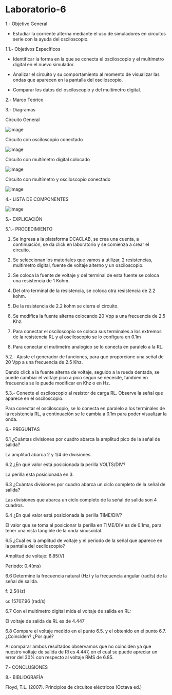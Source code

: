 # Laboratorio-6

  1.- Objetivo General
 
   - Estudiar la corriente alterna mediante el uso de simuladores en circuitos serie con la ayuda del osciloscopio.

  1.1.- Objetivos Específicos
 
   - Identificar la forma en la que se conecta el osciloscopio y el multímetro digital en el nuevo simulador.
   
   - Analizar el circuito y su comportamiento al momento de visualizar las ondas que aparecen en la pantalla del osciloscopio.
    
   - Comparar los datos del osciloscopio y del multímetro digital.

   2.- Marco Teórico

   
   3.- Diagramas
   
   Circuito General
   
   ![image](https://user-images.githubusercontent.com/76132461/109226239-6810f280-778c-11eb-8c07-62eda55cabe0.png)
   
   Circuito con osciloscopio conectado
   
   ![image](https://user-images.githubusercontent.com/76132461/109226338-968ecd80-778c-11eb-8c85-513488b469c2.png)

   Circuito con multímetro digital colocado

  ![image](https://user-images.githubusercontent.com/76132461/109226499-dbb2ff80-778c-11eb-8f9c-d6316ebc3348.png) 
  
   Circuito con multímetro y osciloscopio conectado
   
   ![image](https://user-images.githubusercontent.com/76132461/109226839-6267dc80-778d-11eb-89ef-0ff0c8d0785c.png)

  4.- LISTA DE COMPONENTES
  
  ![image](https://user-images.githubusercontent.com/76132461/109227814-ebcbde80-778e-11eb-9521-38540fd98e7e.png)

  5.- EXPLICACIÓN
    
  5.1.- PROCEDIMIENTO

   1. Se ingresa a la plataforma DCACLAB, se crea una cuenta, a continuación, se da click en laboratorio y se comienza a crear el circuito.
    
   2. Se seleccionan los materiales que vamos a utilizar, 2 resistencias, multimetro digital, fuente de voltaje alterno y un osciloscopio.
     
   3. Se coloca la fuente de voltaje y del terminal de esta fuente se coloca una resistencia de 1 Kohm.
   
   4. Del otro terminal de la resistencia, se coloca otra resistencia de 2.2 kohm.
    
   5. De la resistencia de 2.2 kohm se cierra el circuito.

   6. Se modifica la fuente alterna colocando 20 Vpp a una frecuencia de 2.5 Khz.

   7. Para conectar el osciloscopio se coloca sus terminales a los extremos de la resistencia RL y al osciloscopio se lo configura en 0.1m
   
   8. Para conectar el mutímetro analógico se lo conecta en paralelo a la RL.

  5.2.- Ajuste el generador de funciones, para que proporcione una señal de 20 Vpp a una frecuencia de 2.5 Khz.

   Dando click a la fuente alterna de voltaje, seguido a la rueda dentada, se puede cambiar el voltaje pico a pico segun se necesite, tambien en frecuencia se lo puede modificar en Khz o en Hz.
   
   5.3.- Conecte el osciloscopio al resistor de carga RL. Observe la señal que aparece en el osciloscopio.

   Para conectar el osciloscopio, se lo conecta en paralelo a los terminales de la resistencia RL, a continuación se le cambia a 0.1m para poder visualizar la onda.
   
   6.- PREGUNTAS
   
   6.1 ¿Cuántas divisiones por cuadro abarca la amplitud pico de la señal de salida?
   
   La amplitud abarca 2 y 1/4 de divisiones.
   
   6.2 ¿En qué valor está posicionada la perilla VOLTS/DIV?
   
   La perilla esta posicionada en 3.
   
   6.3 ¿Cuántas divisiones por cuadro abarca un ciclo completo de la señal de salida?
   
   Las divisiones que abarca un ciclo completo de la señal de salida son 4 cuadros.
   
   6.4 ¿En qué valor está posicionada la perilla TIME/DIV?
   
   El valor que se toma al posicionar la perilla en TIME/DIV es de 0.1ms, para tener una vista tangible de la onda sinusoidal.
   
   6.5 ¿Cuál es la amplitud de voltaje y el periodo de la señal que aparece en la pantalla del osciloscopio?

   Amplitud de voltaje: 6.85(V)
   
   Periodo: 0.4(ms)
  
   6.6 Determine la frecuencia natural (Hz) y la frecuencia angular (rad/s) de la señal de salida.

   f: 2.5(Hz)
   
   ω: 15707.96 (rad/s)
   
   6.7 Con el multímetro digital mida el voltaje de salida en RL:
   
   El voltaje de salida de RL es de 4.447
   
   6.8 Compare el voltaje medido en el punto 6.5. y el obtenido en el punto 6.7. ¿Coinciden? ¿Por qué?
   
   Al comparar ambos resultados observamos que no coinciden ya que nuestro voltaje de salida de Rl es 4.447, en el cual se puede apreciar un error del 30% con 
   respecto al voltaje RMS de 6.85.
   
   
   7.- CONCLUSIONES
   
   8.- BIBLIOGRAFÍA

Floyd, T.L. (2007). Principios de circuitos eléctricos (Octava ed.)









